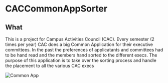 # CACCommonAppSorter

## What
This is a project for Campus Activities Council (CAC). Every semester (2 times per year) CAC does a big Common Application for their executive committees. 
In the past the preferences of applicatants and committees had to be hand read and the members hand sorted to the different execs. The purpose of this 
application is to take over the sorting process and handle the placement to all the various CAC execs

![Common App](https://user-images.githubusercontent.com/36314170/112014285-bb126700-8af8-11eb-8277-8b261f630226.png)

